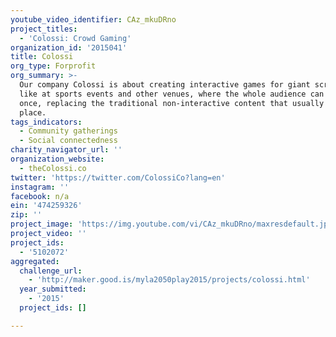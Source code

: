 ```yaml
---
youtube_video_identifier: CAz_mkuDRno
project_titles:
  - 'Colossi: Crowd Gaming'
organization_id: '2015041'
title: Colossi
org_type: Forprofit
org_summary: >-
  Our company Colossi is about creating interactive games for giant screens,
  like at sports events and other venues, where the whole audience can play at
  once, replacing the traditional non-interactive content that usually takes
  place.
tags_indicators:
  - Community gatherings
  - Social connectedness
charity_navigator_url: ''
organization_website:
  - theColossi.co
twitter: 'https://twitter.com/ColossiCo?lang=en'
instagram: ''
facebook: n/a
ein: '474259326'
zip: ''
project_image: 'https://img.youtube.com/vi/CAz_mkuDRno/maxresdefault.jpg'
project_video: ''
project_ids:
  - '5102072'
aggregated:
  challenge_url:
    - 'http://maker.good.is/myla2050play2015/projects/colossi.html'
  year_submitted:
    - '2015'
  project_ids: []

---
```

